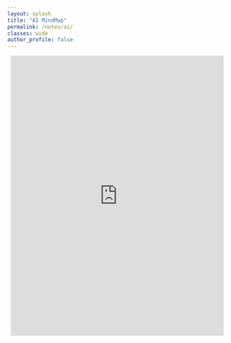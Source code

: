 ```yaml
---
layout: splash
title: "AI MindMap"
permalink: /notes/ai/
classes: wide
author_profile: false
---
```


<style>
.page, .page__content {
  max-width: 100vw;
  padding: 0;
  margin: 0;
}

.full-width-iframe {
  width: 100vw;
  max-width: 100%;
  margin: 0 auto;
  padding: 0 8px; /* horizontal breathing room */
  box-sizing: border-box;
}

.full-width-iframe iframe {
  width: 100%;
  max-width: 1200px; /* or 1000px for safer sizing on 12" screens */
  height: 640px;
  border: none;
  display: block;
  margin: 0 auto;
}

body {
  overflow-x: hidden; /* optional: removes horizontal scroll bar */
}
</style>

<div class="full-width-iframe">
  <iframe src="https://www.mindmeister.com/maps/public_map_shell/3669187648/ai?width=1280&height=720&z=auto&live_update=1" scrolling="no">
    Your browser is not able to display frames. Please visit 
    <a href="https://www.mindmeister.com/3669187648/ai" target="_blank">AI</a> on MindMeister.
  </iframe>
</div>
